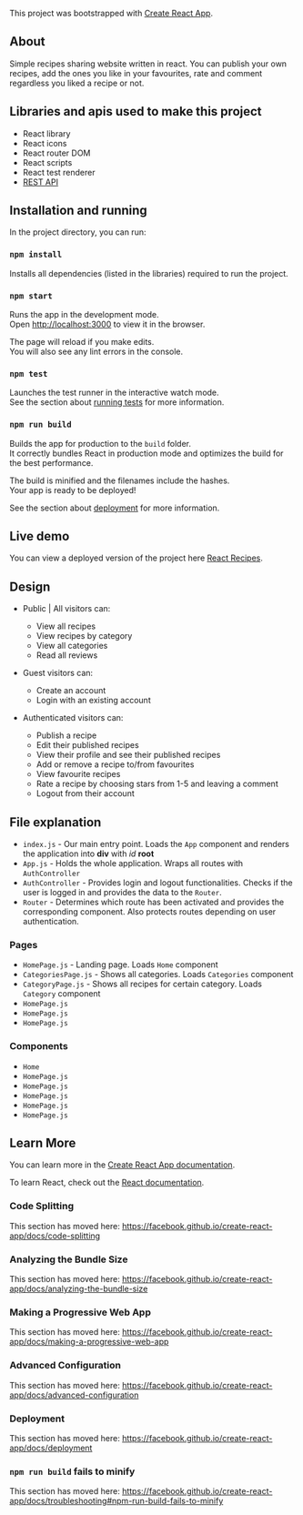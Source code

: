 This project was bootstrapped with [Create React App](https://github.com/facebook/create-react-app).

## About

Simple recipes sharing website written in react. You can publish your own recipes, add the ones you like in your favourites, rate and comment regardless you liked a recipe or not.

## Libraries and apis used to make this project

- React library
- React icons
- React router DOM
- React scripts
- React test renderer
- [REST API](https://github.com/martinnikolov93/recipes-nodejs-api)

## Installation and running

In the project directory, you can run:

### `npm install`

Installs all dependencies (listed in the libraries) required to run the project.

### `npm start`

Runs the app in the development mode.<br />
Open [http://localhost:3000](http://localhost:3000) to view it in the browser.

The page will reload if you make edits.<br />
You will also see any lint errors in the console.

### `npm test`

Launches the test runner in the interactive watch mode.<br />
See the section about [running tests](https://facebook.github.io/create-react-app/docs/running-tests) for more information.

### `npm run build`

Builds the app for production to the `build` folder.<br />
It correctly bundles React in production mode and optimizes the build for the best performance.

The build is minified and the filenames include the hashes.<br />
Your app is ready to be deployed!

See the section about [deployment](https://facebook.github.io/create-react-app/docs/deployment) for more information.

## Live demo

You can view a deployed version of the project here [React Recipes](http://react-recipes-softuni.herokuapp.com/).

## Design

- Public | All visitors can:
    - View all recipes
    - View recipes by category
    - View all categories
    - Read all reviews

- Guest visitors can:
    - Create an account
    - Login with an existing account

- Authenticated visitors can:
    - Publish a recipe
    - Edit their published recipes
    - View their profile and see their published recipes
    - Add or remove a recipe to/from favourites
    - View favourite recipes
    - Rate a recipe by choosing stars from 1-5 and leaving a comment
    - Logout from their account


## File explanation

- `index.js` - Our main entry point. Loads the `App` component and renders the application into **div** with _id_ **root**
- `App.js` - Holds the whole application. Wraps all routes with `AuthController`
- `AuthController` - Provides login and logout functionalities. Checks if the user is logged in and provides the data to the `Router`.
- `Router` - Determines which route has been activated and provides the corresponding component. Also protects routes depending on user authentication.

### Pages

- `HomePage.js` - Landing page. Loads `Home` component
- `CategoriesPage.js` - Shows all categories. Loads `Categories` component
- `CategoryPage.js` - Shows all recipes for certain category. Loads `Category` component
- `HomePage.js`
- `HomePage.js`
- `HomePage.js`

### Components

- `Home`
- `HomePage.js`
- `HomePage.js`
- `HomePage.js`
- `HomePage.js`
- `HomePage.js`

## Learn More

You can learn more in the [Create React App documentation](https://facebook.github.io/create-react-app/docs/getting-started).

To learn React, check out the [React documentation](https://reactjs.org/).

### Code Splitting

This section has moved here: https://facebook.github.io/create-react-app/docs/code-splitting

### Analyzing the Bundle Size

This section has moved here: https://facebook.github.io/create-react-app/docs/analyzing-the-bundle-size

### Making a Progressive Web App

This section has moved here: https://facebook.github.io/create-react-app/docs/making-a-progressive-web-app

### Advanced Configuration

This section has moved here: https://facebook.github.io/create-react-app/docs/advanced-configuration

### Deployment

This section has moved here: https://facebook.github.io/create-react-app/docs/deployment

### `npm run build` fails to minify

This section has moved here: https://facebook.github.io/create-react-app/docs/troubleshooting#npm-run-build-fails-to-minify
